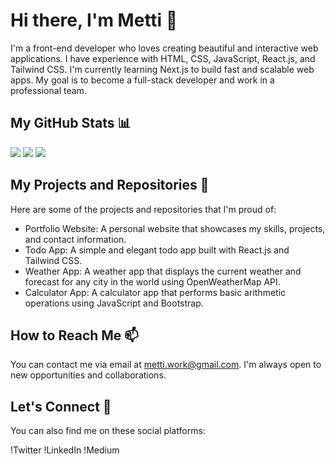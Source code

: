 # Hi there, I'm Metti 👋

I'm a front-end developer who loves creating beautiful and interactive web applications. I have experience with HTML, CSS, JavaScript, React.js, and Tailwind CSS. I'm currently learning Next.js to build fast and scalable web apps. My goal is to become a full-stack developer and work in a professional team.

## My GitHub Stats 📊

![](https://raw.githubusercontent.com/Mehdi-ehsani/Mehdi-ehsani/master/profile-summary-card-output/github/0-profile-details.svg)
![](https://raw.githubusercontent.com/Mehdi-ehsani/Mehdi-ehsani/master/profile-summary-card-output/github/1-repos-per-language.svg)     ![](https://raw.githubusercontent.com/Mehdi-ehsani/Mehdi-ehsani/master/profile-summary-card-output/github/3-stats.svg)

## My Projects and Repositories 🚀

Here are some of the projects and repositories that I'm proud of:

- Portfolio Website: A personal website that showcases my skills, projects, and contact information.
- Todo App: A simple and elegant todo app built with React.js and Tailwind CSS.
- Weather App: A weather app that displays the current weather and forecast for any city in the world using OpenWeatherMap API.
- Calculator App: A calculator app that performs basic arithmetic operations using JavaScript and Bootstrap.

## How to Reach Me 📫

You can contact me via email at metti.work@gmail.com. I'm always open to new opportunities and collaborations.

## Let's Connect 🤝

You can also find me on these social platforms:

!Twitter
!LinkedIn
!Medium

